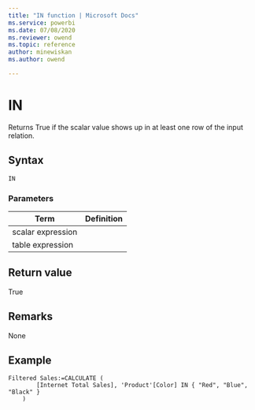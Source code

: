```yaml
---
title: "IN function | Microsoft Docs"
ms.service: powerbi 
ms.date: 07/08/2020
ms.reviewer: owend
ms.topic: reference
author: minewiskan
ms.author: owend

---
```

# IN

Returns True if the scalar value shows up in at least one row of the input relation.
  
## Syntax  
  
```dax
IN
```
  
### Parameters  
  
|Term|Definition|  
|--------|--------------|  
|scalar expression||  
|table expression||  

## Return value

True
  
## Remarks

None
  
## Example  

```dax
Filtered Sales:=CALCULATE (
        [Internet Total Sales], 'Product'[Color] IN { "Red", "Blue", "Black" }
    )
```

